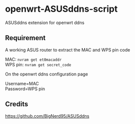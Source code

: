 # openwrt-ASUSddns-script
ASUSddns extension for openwrt ddns
## Requirement
A working ASUS router to extract the MAC and WPS pin code

MAC: `nvram get et0macaddr`\
WPS pin: `nvram get secret_code`

On the openwrt ddns configuration page

Username=MAC\
Password=WPS pin

## Credits
https://github.com/BigNerd95/ASUSddns
